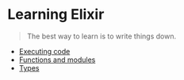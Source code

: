 # Learning Elixir

> The best way to learn is to write things down.

* [Executing code](01-basics/01-executing-code.ex)
* [Functions and modules](01-basics/02-functions-and-modules.ex)
* [Types](01-basics/03-types.ex)